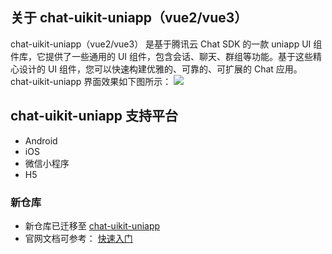 
## 关于 chat-uikit-uniapp（vue2/vue3）
chat-uikit-uniapp（vue2/vue3） 是基于腾讯云 Chat SDK 的一款 uniapp UI 组件库，它提供了一些通用的 UI 组件，包含会话、聊天、群组等功能。基于这些精心设计的 UI 组件，您可以快速构建优雅的、可靠的、可扩展的 Chat 应用。
chat-uikit-uniapp 界面效果如下图所示：
![](https://qcloudimg.tencent-cloud.cn/raw/0b21caf014aea40a96d401c68b465e9b.png)

## chat-uikit-uniapp 支持平台
- Android
- iOS
- 微信小程序
- H5

### 新仓库
- 新仓库已迁移至 [chat-uikit-uniapp](https://github.com/TencentCloud/chat-uikit-uniapp)
- 官网文档可参考： [快速入门](https://cloud.tencent.com/document/product/269/64506)